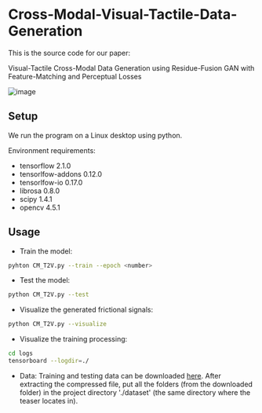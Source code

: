# Cross-Modal-Visual-Tactile-Data-Generation
This is the source code for our paper: 

Visual-Tactile Cross-Modal Data Generation using Residue-Fusion GAN with Feature-Matching and Perceptual Losses

![image](https://github.com/shaoyuca/Visual-Tactile-Data-Generation/blob/main/dataset/teaser.png)

## Setup

We run the program on a Linux desktop using python.

Environment requirements: 

- tensorflow 2.1.0  
- tensorlfow-addons 0.12.0  
- tensorlfow-io 0.17.0  
- librosa 0.8.0  
- scipy 1.4.1  
- opencv 4.5.1  

## Usage

- Train the model:
```bash
pyhton CM_T2V.py --train --epoch <number>
```

- Test the model:
```bash
python CM_T2V.py --test
```

- Visualize the generated frictional signals:
```bash
python CM_T2V.py --visualize
```

- Visualize the training processing:
```bash
cd logs
tensorboard --logdir=./
```

- Data: Training and testing data can be downloaded [here](https://drive.google.com/drive/folders/1J6G-KzMinu5XfAzQ2yzPUoy69ZcXWwEV?usp=sharing). After extracting the compressed file, put all the folders (from the downloaded folder) in the project directory './dataset' (the same directory where the teaser locates in).